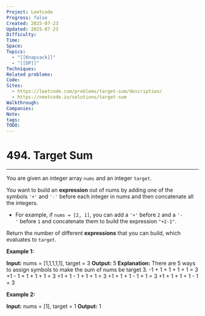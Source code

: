 ```yaml
---
Project: Leetcode
Progress: false
Created: 2025-07-23
Updated: 2025-07-23
Difficulty: 
Time: 
Space: 
Topics:
  - "[[Knapsack]]"
  - "[[DP]]"
Techniques: 
Related problems: 
Code: 
Sites:
  - https://leetcode.com/problems/target-sum/description/
  - https://neetcode.io/solutions/target-sum
Walkthrough: 
Companies: 
Note: 
tags: 
TODO: 
---
```

# 494. Target Sum
---
You are given an integer array `nums` and an integer `target`.

You want to build an **expression** out of nums by adding one of the symbols `'+'` and `'-'` before each integer in nums and then concatenate all the integers.

- For example, if `nums = [2, 1]`, you can add a `'+'` before `2` and a `'-'` before `1` and concatenate them to build the expression `"+2-1"`.

Return the number of different **expressions** that you can build, which evaluates to `target`.

**Example 1:**

**Input:** nums = [1,1,1,1,1], target = 3
**Output:** 5
**Explanation:** There are 5 ways to assign symbols to make the sum of nums be target 3.
-1 + 1 + 1 + 1 + 1 = 3
+1 - 1 + 1 + 1 + 1 = 3
+1 + 1 - 1 + 1 + 1 = 3
+1 + 1 + 1 - 1 + 1 = 3
+1 + 1 + 1 + 1 - 1 = 3

**Example 2:**

**Input:** nums = [1], target = 1
**Output:** 1